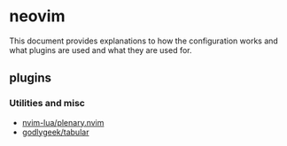 # neovim

This document provides explanations to how the configuration works and what plugins
are used and what they are used for.

## plugins

### Utilities and misc

* [nvim-lua/plenary.nvim](https://github.com/nvim-lua/plenary.nvim)
* [godlygeek/tabular](https://github.com/godlygeek/tabular)
